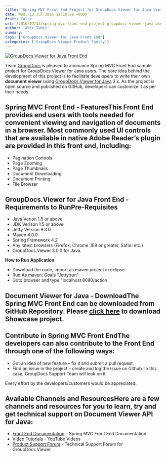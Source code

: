 ```yaml
---
title: 'Spring MVC Front End Project for GroupDocs.Viewer for Java Users'
date: Wed, 13 Jul 2016 12:10:28 +0000
draft: false
url: /2016/07/13/spring-mvc-front-end-project-groupdocs-viewer-java-users/
author: 'Atir Tahir'
summary: ''
tags: ['GroupDocs.Viewer for Java Front End']
categories: ['GroupDocs.Viewer Product Family']
---
```


[![GroupDocs.Viewer for Java Front End](https://blog.groupdocs.com/wp-content/uploads/sites/4/2014/05/GD_VWR_JavaIcon_114.png)](http://groupdocs.com/dot-net/document-viewer-library)

Team [GroupDocs](http://www.groupdocs.com/) is pleased to announce Spring MVC Front End sample project for GroupDocs.Viewer for Java users. The core idea behind the development of this project is to facilitate developers to write their own **document viewer** using [GroupDocs.Viewer for Java](http://www.groupdocs.com/products/viewer/java "Java document viewer API") 3.x. As the project is open source and published on GitHub, developers can customize it as per their needs.

## Spring MVC Front End - FeaturesThis Front End provides end users with tools needed for convenient viewing and navigation of documents in a browser. Most commonly used UI controls that are available in native Adobe Reader’s plugin are provided in this front end, including:

*   Pagination Controls
*   Page Zooming
*   Page Thumbnails
*   Document Downloading
*   Document Printing
*   File Browser

## GroupDocs.Viewer for Java Front End - Requirements to Run**Pre-Requisites**

*   Java Verion 1.5 or above
*   JDK Verison 1.5 or above
*   Jetty Version 9.3.0
*   Maven 4.0.0
*   Spring Framework 4.2
*   Any latest browsers (Firefox, Chrome ,IE9 or greater, Safari etc.)
*   GroupDocs.Viewer 3.0.0 for Java.

**How to Run Application**

*   Download the code, import as maven project in eclipse
*   Run As maven; Goals "Jetty:run"
*   Goto browser and type "localhost:8080/action

## Document Viewer for Java - DownloadThe Spring MVC Front End can be downloaded from GitHub Repository. Please [click here](https://github.com/groupdocs-viewer) to download Showcase project.

## Contribute in Spring MVC Front EndThe developers can also contribute to the Front End through one of the following ways:

*   Got an idea of new feature – fix it and submit a pull request.
*   Find an issue in the project – create and log the issue on Github. In this case, GroupDocs Support Team will look on it.

Every effort by the developers/customers would be appreciated.

## Available Channels and ResourcesHere are a few channels and resources for you to learn, try and get technical support on **Document Viewer API for Java**:

*   [Front End Documentation](https://docs.groupdocs.com/viewer/java "GroupDocs.Viewer for Java Showcase Documentation") - Spring MVC Front End Documentation
*   [Video Tutorials](https://www.youtube.com/watch?v=ZWjHCSrLZc8 "Java document viewer API video tutorials") - YouTube Videos
*   [Product Support Forum](http://groupdocs.com/Community/forums/groupdocs.viewer-product-family/4/showforum.aspx "GroupDocs.Viewer for Java Support forum") \- Technical Support Forum for GroupDocs.Viewer






